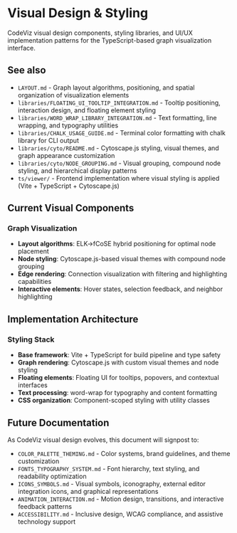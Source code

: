 # Visual Design & Styling

CodeViz visual design components, styling libraries, and UI/UX implementation patterns for the TypeScript-based graph visualization interface.

## See also

- `LAYOUT.md` - Graph layout algorithms, positioning, and spatial organization of visualization elements
- `libraries/FLOATING_UI_TOOLTIP_INTEGRATION.md` - Tooltip positioning, interaction design, and floating element styling
- `libraries/WORD_WRAP_LIBRARY_INTEGRATION.md` - Text formatting, line wrapping, and typography utilities
- `libraries/CHALK_USAGE_GUIDE.md` - Terminal color formatting with chalk library for CLI output
- `libraries/cyto/README.md` - Cytoscape.js styling, visual themes, and graph appearance customization
- `libraries/cyto/NODE_GROUPING.md` - Visual grouping, compound node styling, and hierarchical display patterns
- `ts/viewer/` - Frontend implementation where visual styling is applied (Vite + TypeScript + Cytoscape.js)

## Current Visual Components

### Graph Visualization
- **Layout algorithms**: ELK→fCoSE hybrid positioning for optimal node placement
- **Node styling**: Cytoscape.js-based visual themes with compound node grouping
- **Edge rendering**: Connection visualization with filtering and highlighting capabilities
- **Interactive elements**: Hover states, selection feedback, and neighbor highlighting


## Implementation Architecture

### Styling Stack
- **Base framework**: Vite + TypeScript for build pipeline and type safety
- **Graph rendering**: Cytoscape.js with custom visual themes and node styling
- **Floating elements**: Floating UI for tooltips, popovers, and contextual interfaces  
- **Text processing**: word-wrap for typography and content formatting
- **CSS organization**: Component-scoped styling with utility classes



## Future Documentation

As CodeViz visual design evolves, this document will signpost to:

- `COLOR_PALETTE_THEMING.md` - Color systems, brand guidelines, and theme customization  
- `FONTS_TYPOGRAPHY_SYSTEM.md` - Font hierarchy, text styling, and readability optimization
- `ICONS_SYMBOLS.md` - Visual symbols, iconography, external editor integration icons, and graphical representations
- `ANIMATION_INTERACTION.md` - Motion design, transitions, and interactive feedback patterns
- `ACCESSIBILITY.md` - Inclusive design, WCAG compliance, and assistive technology support

